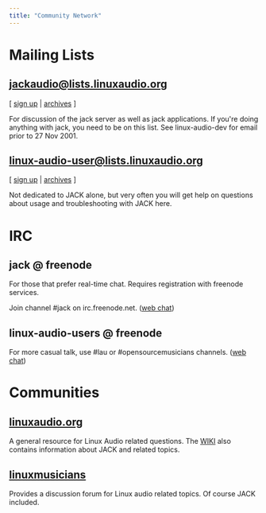 ```yaml
---
title: "Community Network"
---
```


# Mailing Lists

## jackaudio@lists.linuxaudio.org
[ [sign up](https://lists.linuxaudio.org/listinfo/jackaudio/) |
[archives](https://lists.linuxaudio.org/archives/jackaudio/) ]

For discussion of the jack server as well as jack applications. If you're
doing anything with jack, you need to be on this list. See linux-audio-dev for
email prior to 27 Nov 2001.

## linux-audio-user@lists.linuxaudio.org
[ [sign up](https://lists.linuxaudio.org/listinfo/linux-audio-user/) |
[archives](https://lists.linuxaudio.org/archives/linux-audio-user/) ]

Not dedicated to JACK alone, but very often you will get help on questions about
usage and troubleshooting with JACK here.

# IRC

## jack @ freenode

For those that prefer real-time chat. Requires registration with freenode services.

Join channel #jack on irc.freenode.net. ([web chat](https://webchat.freenode.net/?channel=#jack))

## linux-audio-users @ freenode

For more casual talk, use #lau or #opensourcemusicians channels. ([web chat](https://webchat.freenode.net/?channel=#lau,#opensourcemusicians))

# Communities

## [linuxaudio.org]
A general resource for Linux Audio related questions. The [WIKI] also contains
information about JACK and related topics.

## [linuxmusicians]
Provides a discussion forum for Linux audio related topics. Of course JACK included.

[linuxaudio.org]: https://linuxaudio.org/
[WIKI]:           https://wiki.linuxaudio.org/wiki/start
[linuxmusicians]: https://linuxmusicians.com/
